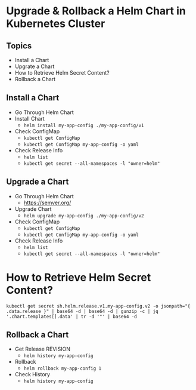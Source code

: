 
# Upgrade & Rollback a Helm Chart in Kubernetes Cluster
## Topics
- Install a Chart
- Upgrate a Chart 
- How to Retrieve Helm Secret Content? 
- Rollback a Chart  
  
## Install a Chart 
- Go Through Helm Chart
- Install Chart
  - `helm install my-app-config ./my-app-config/v1 `
- Check ConfigMap
  - `kubectl get ConfigMap`  
  - `kubectl get ConfigMap my-app-config -o yaml`  
- Check Release Info 
  - `helm list`   
  - `kubectl get secret --all-namespaces -l "owner=helm"`   


## Upgrade a Chart 
- Go Through Helm Chart
  - https://semver.org/
- Upgrade Chart
  - `helm upgrade my-app-config ./my-app-config/v2`   
- Check ConfigMap
  - `kubectl get ConfigMap`  
  - `kubectl get ConfigMap my-app-config -o yaml`  
- Check Release Info 
  - `helm list`   
  - `kubectl get secret --all-namespaces -l "owner=helm"`   


# How to Retrieve Helm Secret Content?   
```
kubectl get secret sh.helm.release.v1.my-app-config.v2 -o jsonpath="{ .data.release }" | base64 -d | base64 -d | gunzip -c | jq '.chart.templates[].data' | tr -d '"' | base64 -d

```

## Rollback a Chart 
- Get Release REVISION
  - `helm history my-app-config`
- Rollback
  - `helm rollback my-app-config 1`
- Check History
  - `helm history my-app-config`

    